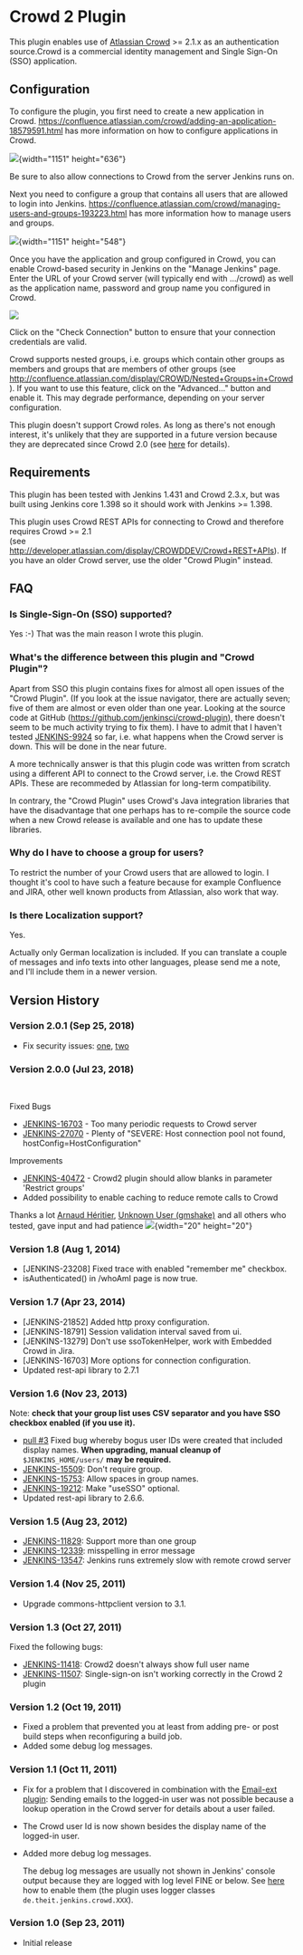 
# Crowd 2 Plugin

This plugin enables use of [Atlassian
Crowd](https://www.atlassian.com/software/crowd) \>= 2.1.x as an
authentication source.Crowd is a commercial identity management and
Single Sign-On (SSO) application.

## Configuration

To configure the plugin, you first need to create a new application in
Crowd. <https://confluence.atlassian.com/crowd/adding-an-application-18579591.html>
has more information on how to configure applications in Crowd.

![](docs/images/image2018-7-23_21:9:2.png){width="1151"
height="636"}

Be sure to also allow connections to Crowd from the server Jenkins runs
on.

Next you need to configure a group that contains all users that are
allowed to login into Jenkins.
<https://confluence.atlassian.com/crowd/managing-users-and-groups-193223.html>
has more information how to manage users and groups.

![](docs/images/image2018-7-23_21:15:51.png){width="1151"
height="548"}

Once you have the application and group configured in Crowd, you can
enable Crowd-based security in Jenkins on the "Manage Jenkins" page.
Enter the URL of your Crowd server (will typically end with .../crowd)
as well as the application name, password and group name you configured
in Crowd.

![](docs/images/jenkins-crowd.png)

Click on the "Check Connection" button to ensure that your connection
credentials are valid.

Crowd supports nested groups, i.e. groups which contain other groups as
members and groups that are members of other groups (see
<http://confluence.atlassian.com/display/CROWD/Nested+Groups+in+Crowd>).
If you want to use this feature, click on the "Advanced..." button and
enable it. This may degrade performance, depending on your server
configuration.

This plugin doesn't support Crowd roles. As long as there's not enough
interest, it's unlikely that they are supported in a future version
because they are deprecated since Crowd 2.0 (see
[here](http://confluence.atlassian.com/display/CROWD/Crowd+2.0+Upgrade+Notes)
for details).

## Requirements

This plugin has been tested with Jenkins 1.431 and Crowd 2.3.x, but was
built using Jenkins core 1.398 so it should work with Jenkins \>= 1.398.

This plugin uses Crowd REST APIs for connecting to Crowd and therefore
requires Crowd \>= 2.1  
(see <http://developer.atlassian.com/display/CROWDDEV/Crowd+REST+APIs>).
If you have an older Crowd server, use the older "Crowd Plugin" instead.

## FAQ

### Is Single-Sign-On (SSO) supported?

Yes :-) That was the main reason I wrote this plugin.

### What's the difference between this plugin and "Crowd Plugin"?

Apart from SSO this plugin contains fixes for almost all open issues of
the "Crowd Plugin". (If you look at the issue navigator, there are
actually seven; five of them are almost or even older than one year.
Looking at the source code at GitHub
(<https://github.com/jenkinsci/crowd-plugin>), there doesn't seem to be
much activity trying to fix them). I have to admit that I haven't tested
[JENKINS-9924](https://issues.jenkins-ci.org/browse/JENKINS-9924) so
far, i.e. what happens when the Crowd server is down. This will be done
in the near future.

A more technically answer is that this plugin code was written from
scratch using a different API to connect to the Crowd server, i.e. the
Crowd REST APIs. These are recommeded by Atlassian for long-term
compatibility.

In contrary, the "Crowd Plugin" uses Crowd's Java integration libraries
that have the disadvantage that one perhaps has to re-compile the source
code when a new Crowd release is available and one has to update these
libraries.

### Why do I have to choose a group for users?

To restrict the number of your Crowd users that are allowed to login. I
thought it's cool to have such a feature because for example Confluence
and JIRA, other well known products from Atlassian, also work that way.

### Is there Localization support?

Yes.

Actually only German localization is included. If you can translate a
couple of messages and info texts into other languages, please send me a
note, and I'll include them in a newer version.

## Version History

### Version 2.0.1 (Sep 25, 2018)

-   Fix security issues:
    [one](https://jenkins.io/security/advisory/2018-09-25/#SECURITY-1067),
    [two](https://jenkins.io/security/advisory/2018-09-25/#SECURITY-1068)

### Version 2.0.0 (Jul 23, 2018) 

 

Fixed Bugs

-   [JENKINS-16703](https://issues.jenkins-ci.org/browse/JENKINS-16703) -
    Too many periodic requests to Crowd server
-   [JENKINS-27070](https://issues.jenkins-ci.org/browse/JENKINS-27070) -
    Plenty of "SEVERE: Host connection pool not found,
    hostConfig=HostConfiguration"

Improvements

-   [JENKINS-40472](https://issues.jenkins-ci.org/browse/JENKINS-40472) -
    Crowd2 plugin should allow blanks in parameter 'Restrict groups'
-   Added possibility to enable caching to reduce remote calls to Crowd

Thanks a lot [Arnaud
Héritier](http://localhost:8085/display/~aheritier), [Unknown User
(gmshake)](http://localhost:8085/display/~gmshake) and all others who
tested, gave input and had patience
![](https://assets-cdn.github.com/images/icons/emoji/unicode/1f44d.png){width="20"
height="20"}

### Version 1.8 (Aug 1, 2014)

-   \[JENKINS-23208\] Fixed trace with enabled "remember me" checkbox.
-   isAuthenticated() in /whoAmI page is now true.

### Version 1.7 (Apr 23, 2014)

-   \[JENKINS-21852\] Added http proxy configuration.
-   \[JENKINS-18791\] Session validation interval saved from ui.
-   \[JENKINS-13279\] Don't use ssoTokenHelper, work with Embedded Crowd
    in Jira.
-   \[JENKINS-16703\] More options for connection configuration.
-   Updated rest-api library to 2.7.1

### Version 1.6 (Nov 23, 2013)

Note: **check that your group list uses CSV separator and you have SSO
checkbox enabled (if you use it).**

-   [pull \#3](https://github.com/jenkinsci/crowd2-plugin/pull/3) Fixed
    bug whereby bogus user IDs were created that included display names.
    **When upgrading, manual cleanup of** `$JENKINS_HOME/users/` **may
    be required.**
-   [JENKINS-15509](https://issues.jenkins-ci.org/browse/JENKINS-15509):
    Don't require group.
-   [JENKINS-15753](https://issues.jenkins-ci.org/browse/JENKINS-15753):
    Allow spaces in group names.
-   [JENKINS-19212](https://issues.jenkins-ci.org/browse/JENKINS-19212):
    Make "useSSO" optional.
-   Updated rest-api library to 2.6.6.

### Version 1.5 (Aug 23, 2012)

-   [JENKINS-11829](https://issues.jenkins-ci.org/browse/JENKINS-11829):
    Support more than one group
-   [JENKINS-12339](https://issues.jenkins-ci.org/browse/JENKINS-12339):
    misspelling in error message
-   [JENKINS-13547](https://issues.jenkins-ci.org/browse/JENKINS-13547):
    Jenkins runs extremely slow with remote crowd server

### Version 1.4 (Nov 25, 2011)

-   Upgrade commons-httpclient version to 3.1.

### Version 1.3 (Oct 27, 2011)

Fixed the following bugs:

-   [JENKINS-11418](https://issues.jenkins-ci.org/browse/JENKINS-11418):
    Crowd2 doesn't always show full user name
-   [JENKINS-11507](https://issues.jenkins-ci.org/browse/JENKINS-11507):
    Single-sign-on isn't working correctly in the Crowd 2 plugin

### Version 1.2 (Oct 19, 2011)

-   Fixed a problem that prevented you at least from adding pre- or post
    build steps when reconfiguring a build job.
-   Added some debug log messages.

### Version 1.1 (Oct 11, 2011)

-   Fix for a problem that I discovered in combination with the
    [Email-ext
    plugin](http://localhost:8085/display/JENKINS/Email-ext+plugin):
    Sending emails to the logged-in user was not possible because a
    lookup operation in the Crowd server for details about a user
    failed.
-   The Crowd user Id is now shown besides the display name of the
    logged-in user.
-   Added more debug log messages.

    The debug log messages are usually not shown in Jenkins' console
    output because they are logged with log level FINE or below. See
    [here](http://localhost:8085/display/JENKINS/Logging) how to enable
    them (the plugin uses logger classes `de.theit.jenkins.crowd.XXX`).

### Version 1.0 (Sep 23, 2011)

-   Initial release
